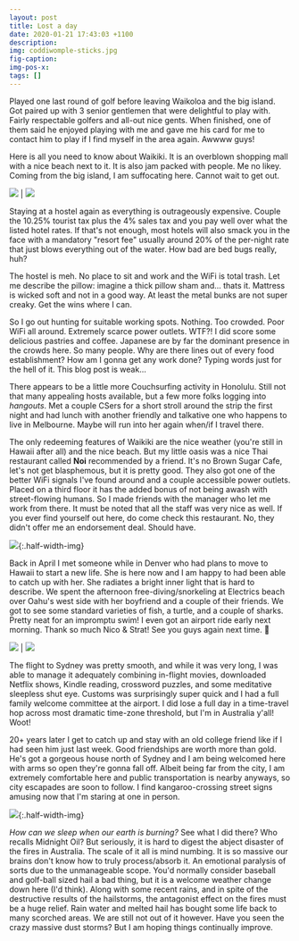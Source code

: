 ```yaml
---
layout: post
title: Lost a day
date: 2020-01-21 17:43:03 +1100
description:
img: coddiwomple-sticks.jpg
fig-caption:
img-pos-x:
tags: []
---
```

Played one last round of golf before leaving Waikoloa and the big island. Got paired up with 3 senior gentlemen that were delightful to play with. Fairly respectable golfers and all-out nice gents. When finished, one of them said he enjoyed playing with me and gave me his card for me to contact him to play if I find myself in the area again. Awwww guys!

Here is all you need to know about Waikiki. It is an overblown shopping mall with a nice beach next to it. It is also jam packed with people. Me no likey. Coming from the big island, I am suffocating here. Cannot wait to get out.

![]({{site.baseimgurl}}/waikiki-beach.jpg) | ![]({{site.baseimgurl}}/waikiki-street.jpg)

Staying at a hostel again as everything is outrageously expensive. Couple the 10.25% tourist tax plus the 4% sales tax and you pay well over what the listed hotel rates. If that's not enough, most hotels will also smack you in the face with a mandatory "resort fee" usually around 20% of the per-night rate that just blows everything out of the water. How bad are bed bugs really, huh?

The hostel is meh. No place to sit and work and the WiFi is total trash. Let me describe the pillow: imagine a thick pillow sham and... thats it. Mattress is wicked soft and not in a good way. At least the metal bunks are not super creaky. Get the wins where I can.

So I go out hunting for suitable working spots. Nothing. Too crowded. Poor WiFi all around. Extremely scarce power outlets. WTF?! I did score some delicious pastries and coffee. Japanese are by far the dominant presence in the crowds here. So many people. Why are there lines out of every food establishment? How am I gonna get any work done? Typing words just for the hell of it. This blog post is weak...

There appears to be a little more Couchsurfing activity in Honolulu. Still not that many appealing hosts available, but a few more folks logging into _hangouts_. Met a couple CSers for a short stroll around the strip the first night and had lunch with another friendly and talkative one who happens to live in Melbourne. Maybe will run into her again when/if I travel there.

The only redeeming features of Waikiki are the nice weather (you're still in Hawaii after all) and the nice beach. But my little oasis was a nice Thai restaurant called **Noi** recommended by a friend. It's no Brown Sugar Cafe, let's not get blasphemous, but it is pretty good. They also got one of the better WiFi signals I've found around and a couple accessible power outlets. Placed on a third floor it has the added bonus of not being awash with street-flowing humans. So I made friends with the manager who let me work from there. It must be noted that all the staff was very nice as well. If you ever find yourself out here, do come check this restaurant. No, they didn't offer me an endorsement deal. Should have.

![]({{site.baseimgurl}}/noi-thai.jpg){:.half-width-img}

Back in April I met someone while in Denver who had plans to move to Hawaii to start a new life. She is here now and I am happy to had been able to catch up with her. She radiates a bright inner light that is hard to describe. We spent the afternoon free-diving/snorkeling at Electrics beach over Oahu's west side with her boyfriend and a couple of their friends. We got to see some standard varieties of fish, a turtle, and a couple of sharks. Pretty neat for an impromptu swim! I even got an airport ride early next morning. Thank so much Nico & Strat! See you guys again next time. 🤙

![]({{site.baseimgurl}}/electrics-beach.jpg) | ![]({{site.baseimgurl}}/nico-strat.jpg)

The flight to Sydney was pretty smooth, and while it was very long, I was able to manage it adequately combining in-flight movies, downloaded Netflix shows, Kindle reading, crossword puzzles, and some meditative sleepless shut eye. Customs was surprisingly super quick and I had a full family welcome committee at the airport. I did lose a full day in a time-travel hop across most dramatic time-zone threshold, but I'm in Australia y'all! Woot!

20+ years later I get to catch up and stay with an old college friend like if I had seen him just last week. Good friendships are worth more than gold. He's got a gorgeous house north of Sydney and I am being welcomed here with arms so open they're gonna fall off. Albeit being far from the city, I am extremely comfortable here and public transportation is nearby anyways, so city escapades are soon to follow. I find kangaroo-crossing street signs amusing now that I'm staring at one in person.

![]({{site.baseimgurl}}/kangaroo-xing.jpg){:.half-width-img}

_How can we sleep when our earth is burning?_ See what I did there? Who recalls Midnight Oil? But seriously, it is hard to digest the abject disaster of the fires in Australia. The scale of it all is mind numbing. It is so massive our brains don't know how to truly process/absorb it. An emotional paralysis of sorts due to the unmanageable scope. You'd normally consider baseball and golf-ball sized hail a bad thing, but it is a welcome weather change down here (I'd think). Along with some recent rains, and in spite of the destructive results of the hailstorms, the antagonist effect on the fires must be a huge relief. Rain water and melted hail has bought some life back to many scorched areas. We are still not out of it however. Have you seen the crazy massive dust storms? But I am hoping things continually improve.
